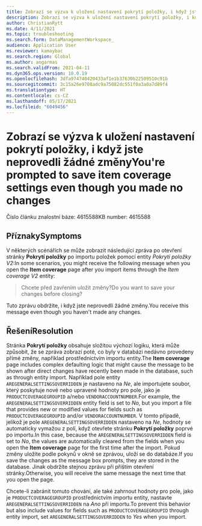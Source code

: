 ```yaml
---
title: Zobrazí se výzva k uložení nastavení pokrytí položky, i když jste neprovedli žádné změny
description: Zobrazí se výzva k uložení nastavení pokrytí položky, i když jste neprovedli žádné změny.
author: ChristianRytt
ms.date: 4/11/2021
ms.topic: troubleshooting
ms.search.form: DataManagementWorkspace_
audience: Application User
ms.reviewer: kamaybac
ms.search.region: Global
ms.author: angarmas
ms.search.validFrom: 2021-04-11
ms.dyn365.ops.version: 10.0.19
ms.openlocfilehash: 3dfa974740420433af1e1b37630b22509510c91b
ms.sourcegitcommit: 3c15a26e9708adc9a75082dc551f0a3a0a7d89f4
ms.translationtype: HT
ms.contentlocale: cs-CZ
ms.lasthandoff: 05/17/2021
ms.locfileid: "6049456"
---
```

# <a name="youre-prompted-to-save-item-coverage-settings-even-though-you-made-no-changes"></a><span data-ttu-id="c41f0-103">Zobrazí se výzva k uložení nastavení pokrytí položky, i když jste neprovedli žádné změny</span><span class="sxs-lookup"><span data-stu-id="c41f0-103">You're prompted to save item coverage settings even though you made no changes</span></span>

<span data-ttu-id="c41f0-104">Číslo článku znalostní báze: 4615588</span><span class="sxs-lookup"><span data-stu-id="c41f0-104">KB number: 4615588</span></span>

## <a name="symptoms"></a><span data-ttu-id="c41f0-105">Příznaky</span><span class="sxs-lookup"><span data-stu-id="c41f0-105">Symptoms</span></span>

<span data-ttu-id="c41f0-106">V některých scénářích se může zobrazit následující zpráva po otevření stránky **Pokrytí položky** po importu položek pomocí entity *Pokrytí položky V2*:</span><span class="sxs-lookup"><span data-stu-id="c41f0-106">In some scenarios, you might receive the following message when you open the **Item coverage** page after you import items through the *Item coverage V2* entity:</span></span>

> <span data-ttu-id="c41f0-107">Chcete před zavřením uložit změny?</span><span class="sxs-lookup"><span data-stu-id="c41f0-107">Do you want to save your changes before closing?</span></span>

<span data-ttu-id="c41f0-108">Tuto zprávu obdržíte, i když jste neprovedli žádné změny.</span><span class="sxs-lookup"><span data-stu-id="c41f0-108">You receive this message even though you haven't made any changes.</span></span>

## <a name="resolution"></a><span data-ttu-id="c41f0-109">Řešení</span><span class="sxs-lookup"><span data-stu-id="c41f0-109">Resolution</span></span>

<span data-ttu-id="c41f0-110">Stránka **Pokrytí položky** obsahuje složitou výchozí logiku, která může způsobit, že se zpráva zobrazí poté, co byly v databázi nedávno provedeny přímé změny, například prostřednictvím importu entity.</span><span class="sxs-lookup"><span data-stu-id="c41f0-110">The **Item coverage** page includes complex defaulting logic that might cause the message to be shown after direct changes have recently been made in the database, such as through entity import.</span></span> <span data-ttu-id="c41f0-111">Například pole entity `AREGENERALSETTINGSOVERRIDDEN` je nastaveno na *Ne*, ale importujete soubor, který poskytuje nové nebo upravené hodnoty pro pole, jako je `PRODUCTCOVERAGEGROUPID` a/nebo `VENDORACCOUNTNUMBER`.</span><span class="sxs-lookup"><span data-stu-id="c41f0-111">For example, the `AREGENERALSETTINGSOVERRIDDEN` entity field is set to *No*, but you import a file that provides new or modified values for fields such as `PRODUCTCOVERAGEGROUPID` and/or `VENDORACCOUNTNUMBER`.</span></span> <span data-ttu-id="c41f0-112">V tomto případě, jelikož je pole `AREGENERALSETTINGSOVERRIDDEN` nastaveno na *Ne*, hodnoty se automaticky vymažou z polí, když otevřete stránku **Pokrytí položky** poprvé po importu.</span><span class="sxs-lookup"><span data-stu-id="c41f0-112">In this case, because the `AREGENERALSETTINGSOVERRIDDEN` field is set to *No*, the values are automatically cleared from the fields when you open the **Item coverage** page for the first time after the import.</span></span> <span data-ttu-id="c41f0-113">Pokud změny uložíte podle pokynů v okně se zprávou, uloží se do databáze.</span><span class="sxs-lookup"><span data-stu-id="c41f0-113">If you save the changes as the message box prompts, they are stored in the database.</span></span> <span data-ttu-id="c41f0-114">Jinak obdržíte stejnou zprávu při příštím otevření stránky.</span><span class="sxs-lookup"><span data-stu-id="c41f0-114">Otherwise, you will receive the same message the next time that you open the page.</span></span>

<span data-ttu-id="c41f0-115">Chcete-li zabránit tomuto chování, ale také zahrnout hodnoty pro pole, jako je `PRODUCTCOVERAGEGROUPID` prostřednictvím importu entity, nastavte `AREGENERALSETTINGSOVERRIDDEN` na *Ano* při importu.</span><span class="sxs-lookup"><span data-stu-id="c41f0-115">To prevent this behavior but also include values for fields such as `PRODUCTCOVERAGEGROUPID` through entity import, set `AREGENERALSETTINGSOVERRIDDEN` to *Yes* when you import.</span></span>
